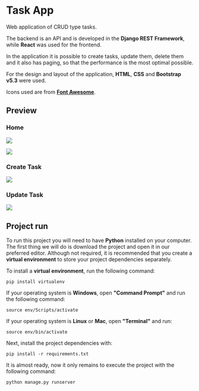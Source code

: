# Task App

Web application of CRUD type tasks.

The backend is an API and is developed in the **Django REST Framework**, while **React** was used for the frontend.

In the application it is possible to create tasks, update them, delete them and it also has paging, so that the performance is the most optimal possible.

For the design and layout of the application, **HTML**, **CSS** and **Bootstrap v5.3** were used.

Icons used are from **[Font Awesome](https://fontawesome.com/)**.

## Preview 

### Home 
![](https://i.imgur.com/zdQ8LFN.png)

![](https://i.imgur.com/BdXgAmi.png)

### Create Task
![](https://i.imgur.com/XOqtfLB.png)

### Update Task
![](https://i.imgur.com/XmHvde8.png)

## Project run

To run this project you will need to have **Python** installed on your computer. The first thing we will do is download the project and open it in our preferred editor. Although not required, it is recommended that you create a **virtual environment** to store your project dependencies separately.

To install a **virtual environment**, run the following command:

```
pip install virtualenv
```

If your operating system is **Windows**, open **"Command Prompt"** and run the following command:

```
source env/Scripts/activate
```

If your operating system is **Linux** or **Mac**, open **"Terminal"** and run:

```
source env/bin/activate
```

Next, install the project dependencies with:

```
pip install -r requirements.txt
```

It is almost ready, now it only remains to execute the project with the following command:

```
python manage.py runserver
```

